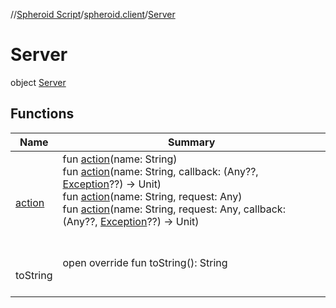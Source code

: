 //[Spheroid Script](../../index.md)/[spheroid.client](../index.md)/[Server](index.md)



# Server  
 object [Server](index.md)   


## Functions  
  
|  Name|  Summary| 
|---|---|
| [action](action.md)| fun [action](action.md)(name: String)  <br>fun [action](action.md)(name: String, callback: (Any??, [Exception](https://docs.oracle.com/javase/8/docs/api/java/lang/Exception.html)??) -> Unit)  <br>fun [action](action.md)(name: String, request: Any)  <br>fun [action](action.md)(name: String, request: Any, callback: (Any??, [Exception](https://docs.oracle.com/javase/8/docs/api/java/lang/Exception.html)??) -> Unit)  <br><br><br>
| toString| open override fun toString(): String  <br><br><br>

